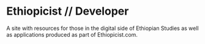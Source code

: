 # Ethiopicist // Developer

A site with resources for those in the digital side of Ethiopian Studies as well as applications produced as part of Ethiopicist.com.